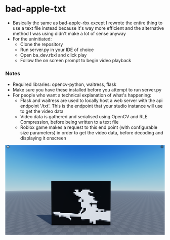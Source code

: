 # bad-apple-txt

- Basically the same as bad-apple-rbx except I rewrote the entire thing to use a text file instead because it's way more efficient and the alternative method I was using didn't make a lot of sense anyway
- For the uninitiated:
  - Clone the repository
  - Run server.py in your IDE of choice
  - Open ba_dev.rbxl and click play
  - Follow the on screen prompt to begin video playback

### Notes

- Required libraries: opencv-python, waitress, flask
- Make sure you have these installed before you attempt to run server.py
- For people who want a technical explanation of what's happening:
  - Flask and waitress are used to locally host a web server with the api endpoint '/txt'. This is the endpoint that your studio instance will use to get the video data
  - Video data is gathered and serialised using OpenCV and RLE Compression, before being written to a text file
  - Roblox game makes a request to this end point (with configurable size parameters) in order to get the video data, before decoding and displaying it onscreen


![](Thumbnail.png)
